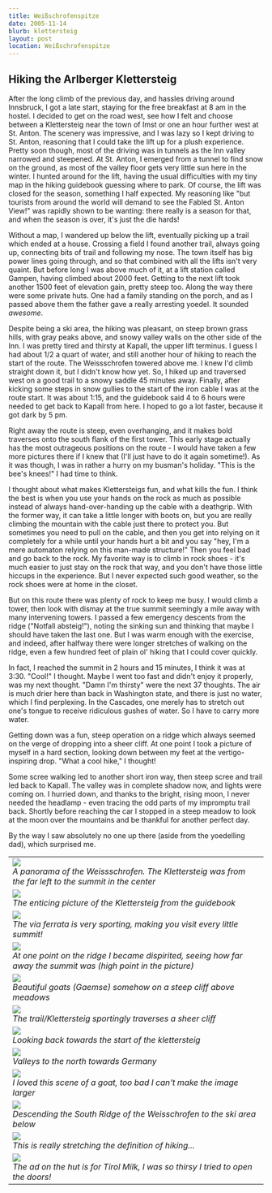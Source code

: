 ```yaml
--- 
title: Weißschrofenspitze
date: 2005-11-14
blurb: klettersteig
layout: post 
location: Weißschrofenspitze
--- 
```


<h2>Hiking the Arlberger Klettersteig</h2>


After the long climb of the previous day, and hassles driving around Innsbruck, I got a late start, staying for
the free breakfast at 8 am in the hostel. I decided to get on the road west, see how I felt and choose between 
a Klettersteig near the town of Imst or one an hour further west at St. Anton. The scenery was impressive, and I was
lazy so I kept driving to St. Anton, reasoning that I could take the lift up for a plush experience. Pretty soon
though, most of the driving was in tunnels as the Inn valley narrowed and steepened. At St. Anton, I emerged from
a tunnel to find snow on the ground, as most of the valley floor gets very little sun here in the winter. I hunted
around for the lift, having the usual difficulties with my tiny map in the hiking guidebook guessing where to park.
Of course, the lift was closed for the season, something I half expected. My reasoning like "but tourists from
around the world will demand to see the Fabled St. Anton View!" was rapidly shown to be wanting: there really is
a season for that, and when the season is over, it's just the die hards!


Without a map, I wandered up below the lift, eventually picking up a trail which ended at a house. Crossing a field
I found another trail, always going up, connecting bits of trail and following my nose. The town itself has big
power lines going through, and so that combined with all the lifts isn't very quaint. But before long I was above
much of it, at a lift station called Gampen, having climbed about 2000 feet. Getting to the next lift took another 1500
feet of elevation gain, pretty steep too. Along the way there were some private huts. One had a family standing on the
porch, and as I passed above them the father gave a really arresting yoedel. It sounded <i>awesome</i>.


Despite being a ski area, the hiking was pleasant, on steep brown grass hills, with gray peaks above, and snowy valley
walls on the other side of the Inn. I was pretty tired and thirsty at Kapall, the upper lift terminus. I guess I had about 1/2 a quart of water, and still another hour of hiking to reach the start of the route. The Weissschrofen towered above me. I knew I'd climb straight down it, but I didn't know how yet. So, I hiked up and traversed west on a good trail to a snowy saddle 45 minutes away. Finally, after kicking some steps in snow gullies to the start of the iron cable I was
at the route start. It was about 1:15, and the guidebook said 4 to 6 hours were needed to get back to Kapall from here.
I hoped to go a lot faster, because it got dark by 5 pm.


Right away the route is steep, even overhanging, and it makes bold traverses onto the south flank of the first tower. 
This early stage actually has the most outrageous positions on the route - I would have taken a few more pictures there
if I knew that (I'll just have to do it again sometime!). As it was though, I was in rather a hurry on my busman's
holiday. "This is the bee's knees!" I had time to think.


I thought about what makes Klettersteigs fun, and what kills the fun. I think the best is when you use your hands on
the rock as much as possible instead of always hand-over-handing up the cable with a deathgrip. With the former way,
it can take a little longer with boots on, but you are really climbing the mountain with the cable just there to
protect you. But sometimes you need to pull on the cable, and then you get into relying on it completely for a while
until your hands hurt a bit and you say "hey, I'm a mere automaton relying on this man-made structure!" Then you
feel bad and go back to the rock. My favorite way is to climb in rock shoes - it's much easier to just stay on the
rock that way, and you don't have those little hiccups in the experience. But I never expected such good weather, so
the rock shoes were at home in the closet.


But on this route there was plenty of rock to keep me busy. I would climb a tower, then look with dismay at the true summit seemingly a mile away with many intervening towers. I passed a few emergency descents from the ridge ("Notfall absteig!"), noting the sinking sun and thinking that maybe I should have taken the last one. But I was warm enough
with the exercise, and indeed, after halfway there were longer stretches of walking on the ridge, even a few
hundred feet of plain ol' hiking that I could cover quickly. 


In fact, I reached the summit in 2 hours and 15 minutes, I think it was at 3:30. "Cool!" I thought. Maybe I went too fast and didn't enjoy it properly, was my next thought. "Damn I'm thirsty" were the next 37 thoughts. The air is much drier here than back in Washington state, and there is just no water, which I find perplexing. In the Cascades, one
merely has to stretch out one's tongue to receive ridiculous gushes of water. So I have to carry more water.


Getting down was a fun, steep operation on a ridge which always seemed on the verge of dropping into a sheer cliff. 
At one point I took a picture of myself in a hard section, looking down between my feet at the vertigo-inspiring
drop. "What a cool hike," I thought!


Some scree walking led to another short iron way, then steep scree and trail led back to Kapall. The valley was in
complete shadow now, and lights were coming on. I hurried down, and thanks to the bright, rising moon, I never needed
the headlamp - even tracing the odd parts of my impromptu trail back. Shortly before reaching the car I stopped in
a steep meadow to look at the moon over the mountains and be thankful for another perfect day.


By the way I saw absolutely no one up there (aside from the yoedelling dad), which surprised me.




</td>

<td width="30%" valign=top>
<table>
<tr><td>
<a href="images/articles/trips/2005/pano1.jpg"><img src="images/articles/trips/2005/pano1.jpg"></a><br>
<i>A panorama of the Weissschrofen. The Klettersteig was from the far left to the summit in the center</i>
</td></tr>
<tr><td>
<a href="images/articles/trips/2005/arlbergfun.jpg"><img src="images/articles/trips/2005/arlbergfun.jpg"></a><br>
<i>The enticing picture of the Klettersteig from the guidebook</i>
</td></tr>
<tr><td>
<a href="images/articles/trips/2005/astontower.jpg"><img src="images/articles/trips/2005/astontower.jpg"></a><br>
<i>The via ferrata is very sporting, making you visit every little summit!</i>
</td></tr>
<tr><td>
<a href="images/articles/trips/2005/restofridge.jpg"><img src="images/articles/trips/2005/restofridge.jpg"></a><br>
<i>At one point on the ridge I became dispirited, seeing how far away the summit was (high point in the picture)</i>
</td></tr>
<tr><td>
<a href="images/articles/trips/2005/seethegoats.jpg"><img src="images/articles/trips/2005/seethegoats.jpg"></a><br>
<i>Beautiful goats (Gaemse) somehow on a steep cliff above meadows</i>
</td></tr>
<tr><td>
<a href="images/articles/trips/2005/thetrail.jpg"><img src="images/articles/trips/2005/thetrail.jpg"></a><br>
<i>The trail/Klettersteig sportingly traverses a sheer cliff</i>
</td></tr>
<tr><td>
<a href="images/articles/trips/2005/camefrom.jpg"><img src="images/articles/trips/2005/camefrom.jpg"></a><br>
<i>Looking back towards the start of the klettersteig</i>
</td></tr>
<tr><td>
<a href="images/articles/trips/2005/viewnorth.jpg"><img src="images/articles/trips/2005/viewnorth.jpg"></a><br>
<i>Valleys to the north towards Germany</i>
</td></tr>
<tr><td>
<a href="images/articles/trips/2005/goatsm.jpg"><img src="images/articles/trips/2005/goatsm.jpg"></a><br>
<i>I loved this scene of a goat, too bad I can't make the image larger</i>
</td></tr>
<tr><td>
<a href="images/articles/trips/2005/southridge.jpg"><img src="images/articles/trips/2005/southridge.jpg"></a><br>
<i>Descending the South Ridge of the Weisschrofen to the ski area below</i>
</td></tr>
<tr><td>
<a href="images/articles/trips/2005/alookdown.jpg"><img src="images/articles/trips/2005/alookdown.jpg"></a><br>
<i>This is really stretching the definition of hiking...</i>
</td></tr>
<tr><td>
<a href="images/articles/trips/2005/tirolmilch.jpg"><img src="images/articles/trips/2005/tirolmilch.jpg"></a><br>
<i>The ad on the hut is for Tirol Milk, I was so thirsy I tried to open the doors!</i>
</td></tr>
</table>
